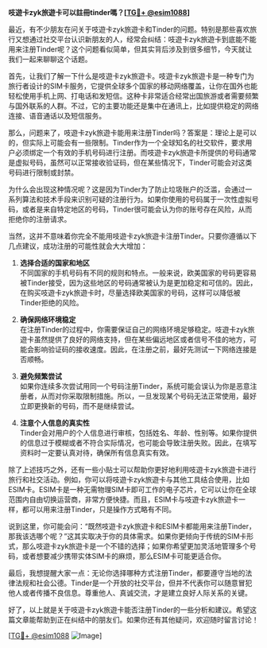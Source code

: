 **吱遊卡zyk旅遊卡可以註冊tinder嗎？[[TG💪+ @esim1088](https://t.me/s/esim1088)]**

最近，有不少朋友在问关于吱遊卡zyk旅遊卡和Tinder的问题。特别是那些喜欢旅行又想通过社交平台认识新朋友的人，经常会纠结：吱遊卡zyk旅遊卡到底能不能用来注册Tinder呢？这个问题看似简单，但其实背后涉及到很多细节，今天就让我们一起来聊聊这个话题。

首先，让我们了解一下什么是吱遊卡zyk旅遊卡。吱遊卡zyk旅遊卡是一种专门为旅行者设计的SIM卡服务，它提供全球多个国家的移动网络覆盖，让你在国外也能轻松使用手机上网、打电话和发短信。这种卡非常适合经常出国旅游或者需要频繁与国外联系的人群。不过，它的主要功能还是集中在通讯上，比如提供稳定的网络连接、语音通话以及短信服务。

那么，问题来了，吱遊卡zyk旅遊卡能用来注册Tinder吗？答案是：理论上是可以的，但实际上可能会有一些限制。Tinder作为一个全球知名的社交软件，要求用户必须绑定一个有效的手机号码进行注册。而吱遊卡zyk旅遊卡所提供的号码通常是虚拟号码，虽然可以正常接收验证码，但在某些情况下，Tinder可能会对这类号码进行限制或封禁。

为什么会出现这种情况呢？这是因为Tinder为了防止垃圾账户的泛滥，会通过一系列算法和技术手段来识别可疑的注册行为。如果你使用的号码属于一次性虚拟号码，或者是来自特定地区的号码，Tinder很可能会认为你的账号存在风险，从而拒绝你的注册请求。

当然，这并不意味着你完全不能用吱遊卡zyk旅遊卡注册Tinder。只要你遵循以下几点建议，成功注册的可能性就会大大增加：

1. **选择合适的国家和地区**  
   不同国家的手机号码有不同的规则和特点。一般来说，欧美国家的号码更容易被Tinder接受，因为这些地区的号码通常被认为是更加稳定和可信的。因此，在购买吱遊卡zyk旅遊卡时，尽量选择欧美国家的号码，这样可以降低被Tinder拒绝的风险。

2. **确保网络环境稳定**  
   在注册Tinder的过程中，你需要保证自己的网络环境足够稳定。吱遊卡zyk旅遊卡虽然提供了良好的网络支持，但在某些偏远地区或者信号不佳的地方，可能会影响验证码的接收速度。因此，在注册之前，最好先测试一下网络连接是否顺畅。

3. **避免频繁尝试**  
   如果你连续多次尝试用同一个号码注册Tinder，系统可能会误认为你是恶意注册者，从而对你采取限制措施。所以，一旦发现某个号码无法正常使用，最好立即更换新的号码，而不是继续尝试。

4. **注意个人信息的真实性**  
   Tinder会对用户的个人信息进行审核，包括姓名、年龄、性别等。如果你提供的信息过于模糊或者不符合实际情况，也可能会导致注册失败。因此，在填写资料时一定要认真对待，确保所有信息真实有效。

除了上述技巧之外，还有一些小贴士可以帮助你更好地利用吱遊卡zyk旅遊卡进行旅行和社交活动。例如，你可以将吱遊卡zyk旅遊卡与其他工具结合使用，比如ESIM卡。ESIM卡是一种无需物理SIM卡即可工作的电子芯片，它可以让你在全球范围内自由切换运营商，非常方便快捷。而且，ESIM卡与吱遊卡zyk旅遊卡一样，都可以用来注册Tinder，只是操作方式略有不同。

说到这里，你可能会问：“既然吱遊卡zyk旅遊卡和ESIM卡都能用来注册Tinder，那我该选哪个呢？”这其实取决于你的具体需求。如果你更倾向于传统的SIM卡形式，那么吱遊卡zyk旅遊卡是一个不错的选择；如果你希望更加灵活地管理多个号码，或者想要减少携带实体SIM卡的麻烦，那么ESIM卡可能更适合你。

最后，我想提醒大家一点：无论你选择哪种方式注册Tinder，都要遵守当地的法律法规和社会公德。Tinder是一个开放的社交平台，但并不代表你可以随意冒犯他人或者传播不良信息。尊重他人、真诚交流，才是建立良好人际关系的关键。

好了，以上就是关于吱遊卡zyk旅遊卡能否注册Tinder的一些分析和建议。希望这篇文章能帮助到正在纠结中的朋友们。如果你还有其他疑问，欢迎随时留言讨论！  

[[TG💪+ @esim1088](https://t.me/s/esim1088) ![Image](https://i.postimg.cc/4NQfJmqS/Snipaste-2025-05-13-00-14-12.png)]